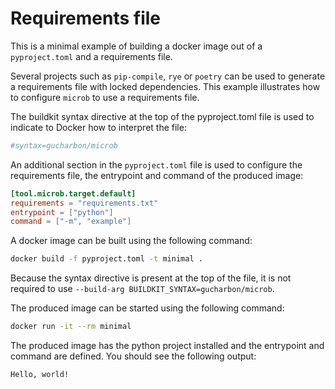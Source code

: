 # Requirements file

This is a minimal example of building a docker image out of a `pyproject.toml` and a requirements file.

Several projects such as `pip-compile`, `rye` or `poetry` can be used to generate a requirements file with locked dependencies. This example illustrates how to configure `microb` to use a requirements file.

The buildkit syntax directive at the top of the pyproject.toml file is used to indicate to Docker how to interpret the file:

```toml
#syntax=gucharbon/microb
```

An additional section in the `pyproject.toml` file is used to configure the requirements file, the entrypoint and command of the produced image:

```toml
[tool.microb.target.default]
requirements = "requirements.txt"
entrypoint = ["python"]
command = ["-m", "example"]
```

A docker image can be built using the following command:

```bash
docker build -f pyproject.toml -t minimal .
```

Because the syntax directive is present at the top of the file, it is not required to use `--build-arg BUILDKIT_SYNTAX=gucharbon/microb`.

The produced image can be started using the following command:

```bash
docker run -it --rm minimal
```

The produced image has the python project installed and the entrypoint and command are defined. You should see the following output:

```plaintext
Hello, world!
```
